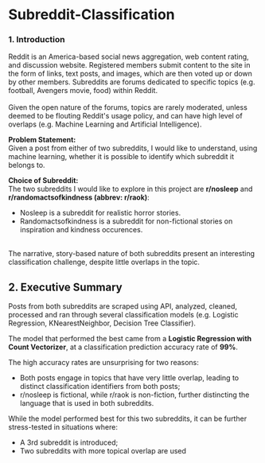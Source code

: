 # Subreddit-Classification

### 1. Introduction

Reddit is an America-based social news aggregation, web content rating, and discussion website. Registered members submit content to the site in the form of links, text posts, and images, which are then voted up or down by other members. Subreddits are forums dedicated to specific topics (e.g. football, Avengers movie, food) within Reddit. <br>
<br>Given the open nature of the forums, topics are rarely moderated, unless deemed to be flouting Reddit's usage policy, and can have high level of overlaps (e.g. Machine Learning and Artificial Intelligence).

__Problem Statement:__ 
<br>Given a post from either of two subreddits, I would like to understand, using machine learning, whether it is possible to identify which subreddit it belongs to.

__Choice of Subreddit:__ 
<br>The two subreddits I would like to explore in this project are __r/nosleep__ and __r/randomactsofkindness (abbrev: r/raok)__:

- Nosleep is a subreddit for realistic horror stories.
- Randomactsofkindness is a subreddit for non-fictional stories on inspiration and kindness occurences. 

<br> The narrative, story-based nature of both subreddits present an interesting classification challenge, despite little overlaps in the topic.

## 2. Executive Summary

Posts from both subreddits are scraped using API, analyzed, cleaned, processed and ran through several classification models (e.g. Logistic Regression, KNearestNeighbor, Decision Tree Classifier). 

The model that performed the best came from a __Logistic Regression with Count Vectorizer__, at a classification prediction accuracy rate of __99%__. 

The high accuracy rates are unsurprising for two reasons:
- Both posts engage in topics that have very little overlap, leading to distinct classification identifiers from both posts;
- r/nosleep is fictional, while r/raok is non-fiction, further distincting the language that is used in both subreddits.

While the model performed best for this two subreddits, it can be further stress-tested in situations where:
- A 3rd subreddit is introduced;
- Two subreddits with more topical overlap are used
